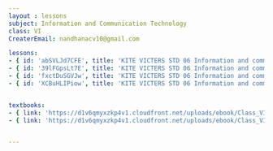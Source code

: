 ```yaml
--- 
layout : lessons 
subject: Information and Communication Technology
class: VI
CreaterEmail: nandhanacv10@gmail.com

lessons: 
- { id: 'abSVLJd7CFE', title: 'KITE VICTERS STD 06 Information and communication Technology  Class 01(First Bell-ഫസ്റ്റ് ബെല്‍)' }
- { id: '39lFGpsLt7E', title: 'KITE VICTERS STD 06 Information and communication Technology  Class 02(First Bell-ഫസ്റ്റ് ബെല്‍)' }
- { id: 'fxctDuSGVJw', title: 'KITE VICTERS STD 06 Information and communication Technology  Class 03(First Bell-ഫസ്റ്റ് ബെല്‍)' }
- { id: 'XCBuHLIPiow', title: 'KITE VICTERS STD 06 Information and communication Technology  Class 04(First Bell-ഫസ്റ്റ് ബെല്‍)' }


textbooks:
- { link: 'https://d1v6qmyxzkp4v1.cloudfront.net/uploads/ebook/Class_VI/IT_6_E/1-56.pdf', title: 'Information and communication Technology part 1' , medium: 'English' }
- { link: 'https://d1v6qmyxzkp4v1.cloudfront.net/uploads/ebook/Class_VI/IT_6_M/1-56.pdf', title: 'Information and communication Technology part 2' , medium: 'malayalam' }


--- 
```

